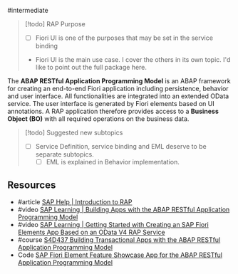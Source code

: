 
#intermediate

> [!todo] RAP Purpose 
>  - [ ] Fiori UI is one of the purposes that may be set in the service binding
> 	- Fiori UI is the main use case. I cover the others in its own topic. I'd like to point out the full package here.

The **ABAP RESTful Application Programming Model** is an ABAP framework for creating an end-to-end Fiori application including persistence, behavior and user interface. All functionalities are integrated into an extended OData service. The user interface is generated by Fiori elements based on UI annotations.
A RAP application therefore provides access to a **Business Object (BO)** with all required operations on the business data.

> [!todo] Suggested new subtopics 
>  - [ ] Service Definition, service binding and EML deserve to be separate subtopics.
> 	 - [ ] EML is explained in Behavior implementation.

## Resources
- #article [SAP Help | Introduction to RAP](https://help.sap.com/docs/ABAP_PLATFORM_NEW/fc4c71aa50014fd1b43721701471913d/289477a81eec4d4e84c0302fb6835035.html?locale=en-US)
- #video [SAP Learning | Building Apps with the ABAP RESTful Application Programming Model](https://learning.sap.com/courses/building-apps-with-the-abap-restful-application-programming-model)
- #video [SAP Learning | Getting Started with Creating an SAP Fiori Elements App Based on an OData V4 RAP Service](https://learning.sap.com/learning-journeys/getting-started-with-creating-an-sap-fiori-elements-app-based-on-an-odata-v4-rap-service)
- #course [S4D437 Building Transactional Apps with the ABAP RESTful Application Programming Model](https://training.sap.com/course/s4d437-building-transactional-apps-with-the-abap-restful-application-programming-model-classroom-024-de-de/?)
- Code [SAP Fiori Element Feature Showcase App for the ABAP RESTful Application Programming Model](https://github.com/SAP-samples/abap-platform-fiori-feature-showcase/tree/main)